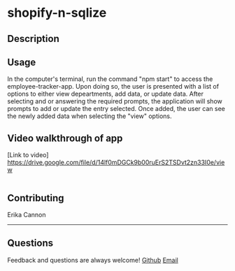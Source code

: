 # shopify-n-sqlize


## Description



## Usage
In the computer's terminal, run the command "npm start" to access the employee-tracker-app. Upon doing so, the user is 
 presented with a list of options to either view depeartments, add data, or update data. After selecting and or answering the required prompts, the application will show prompts to add or update the entry selected. Once added, the user can see the newly added data when selecting the "view" options.

## Video walkthrough of app 
[Link to video] https://drive.google.com/file/d/14lf0mDGCk9b00ruErS2TSDvt2zn33I0e/view

<img src="">

## Contributing
Erika Cannon

----
## Questions
Feedback and questions are always welcome!
[Github](https://github.com/cannnonel)
[Email](mailto:cannone.rva!gmail.com)